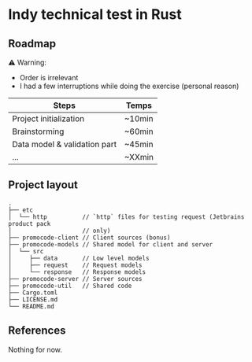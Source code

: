 # Indy technical test in Rust

## Roadmap

:warning: Warning:

- Order is irrelevant
- I had a few interruptions while doing the exercise (personal reason)

| Steps                        | Temps   |
|------------------------------|---------|
| Project initialization       | ~10min  |
| Brainstorming                | ~60min  |
| Data model & validation part | ~45min  |
| ...                          | ~XXmin  |

## Project layout

```text
.
├── etc
│  └── http          // `http` files for testing request (Jetbrains product pack
│                    // only)
├── promocode-client // Client sources (bonus)
├── promocode-models // Shared model for client and server
│  └── src
│     ├── data       // Low level models
│     ├── request    // Request models
│     └── response   // Response models
├── promocode-server // Server sources
├── promocode-util   // Shared code
├── Cargo.toml
├── LICENSE.md
└── README.md
```

## References

Nothing for now.
